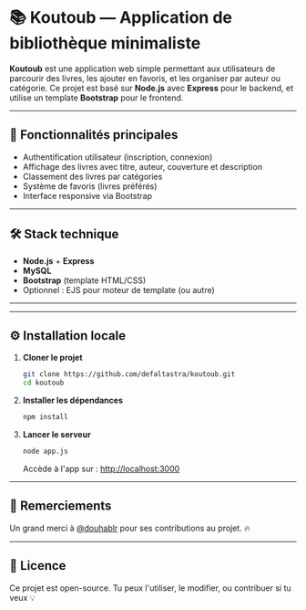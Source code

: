
# 📚 Koutoub — Application de bibliothèque minimaliste

**Koutoub** est une application web simple permettant aux utilisateurs de parcourir des livres, les ajouter en favoris, et les organiser par auteur ou catégorie. Ce projet est basé sur **Node.js** avec **Express** pour le backend, et utilise un template **Bootstrap** pour le frontend.

---

## 🚀 Fonctionnalités principales

- Authentification utilisateur (inscription, connexion)
- Affichage des livres avec titre, auteur, couverture et description
- Classement des livres par catégories
- Système de favoris (livres préférés)
- Interface responsive via Bootstrap

---

## 🛠️ Stack technique

- **Node.js** + **Express**
- **MySQL**
- **Bootstrap** (template HTML/CSS)
- Optionnel : EJS pour moteur de template (ou autre)

---


---

## ⚙️ Installation locale

1. **Cloner le projet**
   ```bash
   git clone https://github.com/defaltastra/koutoub.git
   cd koutoub
   ```

2. **Installer les dépendances**
   ```bash
   npm install
   ```

3. **Lancer le serveur**
   ```bash
   node app.js
   ```
   Accède à l'app sur : [http://localhost:3000](http://localhost:3000)

---

## 🙏 Remerciements

Un grand merci à [@douhablr](https://github.com/douhablr) pour ses contributions au projet. 🔥

---

## 📄 Licence

Ce projet est open-source. Tu peux l'utiliser, le modifier, ou contribuer si tu veux 💡
```
